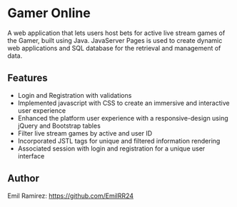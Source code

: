# Gamer Online
A web application that lets users host bets for active live stream games of the Gamer, built using Java. JavaServer Pages is used to create dynamic web applications and SQL database for the retrieval and management of data.
## Features
- Login and Registration with validations
- Implemented javascript with CSS to create an immersive and interactive user experience 
- Enhanced the platform user experience with a responsive-design using jQuery and Bootstrap tables
- Filter live stream games by active and user ID
- Incorporated JSTL tags for unique and filtered information rendering
- Associated session with login and registration for a unique user interface
## Author
Emil Ramirez: https://github.com/EmilRR24
